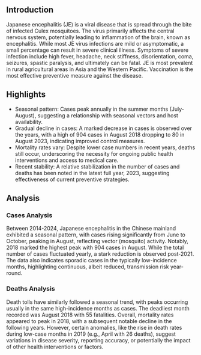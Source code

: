 ## Introduction

Japanese encephalitis (JE) is a viral disease that is spread through the bite of infected Culex mosquitoes. The virus primarily affects the central nervous system, potentially leading to inflammation of the brain, known as encephalitis. While most JE virus infections are mild or asymptomatic, a small percentage can result in severe clinical illness. Symptoms of severe infection include high fever, headache, neck stiffness, disorientation, coma, seizures, spastic paralysis, and ultimately can be fatal. JE is most prevalent in rural agricultural areas in Asia and the Western Pacific. Vaccination is the most effective preventive measure against the disease.

## Highlights

- Seasonal pattern: Cases peak annually in the summer months (July-August), suggesting a relationship with seasonal vectors and host availability. <br/>
- Gradual decline in cases: A marked decrease in cases is observed over the years, with a high of 904 cases in August 2018 dropping to 80 in August 2023, indicating improved control measures. <br/>
- Mortality rates vary: Despite lower case numbers in recent years, deaths still occur, underscoring the necessity for ongoing public health interventions and access to medical care. <br/>
- Recent stability: A relative stabilization in the number of cases and deaths has been noted in the latest full year, 2023, suggesting effectiveness of current preventive strategies. <br/>

## Analysis

### Cases Analysis
Between 2014-2024, Japanese encephalitis in the Chinese mainland exhibited a seasonal pattern, with cases rising significantly from June to October, peaking in August, reflecting vector (mosquito) activity. Notably, 2018 marked the highest peak with 904 cases in August. While the total number of cases fluctuated yearly, a stark reduction is observed post-2021. The data also indicates sporadic cases in the typically low-incidence months, highlighting continuous, albeit reduced, transmission risk year-round.

### Deaths Analysis
Death tolls have similarly followed a seasonal trend, with peaks occurring usually in the same high-incidence months as cases. The deadliest month recorded was August 2018 with 55 fatalities. Overall, mortality rates appeared to peak in 2018, with a subsequent notable decline in the following years. However, certain anomalies, like the rise in death rates during low-case months in 2019 (e.g., April with 26 deaths), suggest variations in disease severity, reporting accuracy, or potentially the impact of other health interventions or factors.
